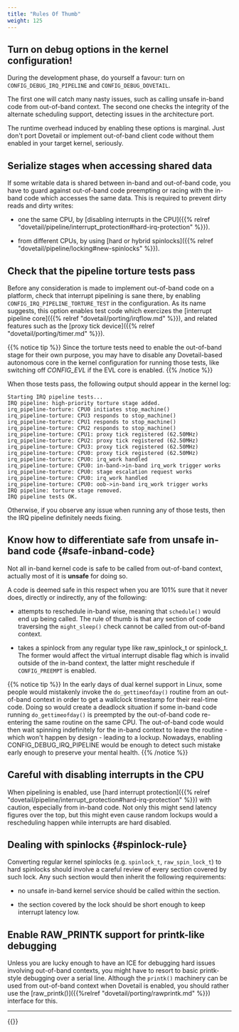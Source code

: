 ```yaml
---
title: "Rules Of Thumb"
weight: 125
---
```


## Turn on debug options in the kernel configuration!

During the development phase, do yourself a favour: turn on
`CONFIG_DEBUG_IRQ_PIPELINE` and `CONFIG_DEBUG_DOVETAIL`.

The first one will catch many nasty issues, such as calling unsafe
in-band code from out-of-band context. The second one checks the
integrity of the alternate scheduling support, detecting issues in the
architecture port.

The runtime overhead induced by enabling these options is
marginal. Just don't port Dovetail or implement out-of-band client
code without them enabled in your target kernel, seriously.

## Serialize stages when accessing shared data

If some writable data is shared between in-band and out-of-band code,
you have to guard against out-of-band code preempting or racing with
the in-band code which accesses the same data. This is required to
prevent dirty reads and dirty writes:

- one the same CPU, by [disabling interrupts in the CPU]({{% relref
  "dovetail/pipeline/interrupt_protection#hard-irq-protection" %}}).

- from different CPUs, by using [hard or hybrid spinlocks]({{% relref
  "dovetail/pipeline/locking#new-spinlocks" %}}).

## Check that the pipeline torture tests pass

Before any consideration is made to implement out-of-band code on a
platform, check that interrupt pipelining is sane there, by enabling
`CONFIG_IRQ_PIPELINE_TORTURE_TEST` in the configuration. As its name
suggests, this option enables test code which exercizes the [interrupt
pipeline core]({{% relref "dovetail/porting/irqflow.md" %}}),
and related features such as the [proxy tick device]({{% relref
"dovetail/porting/timer.md" %}}).

{{% notice tip %}}
Since the torture tests need to enable the out-of-band stage for their
own purpose, you may have to disable any Dovetail-based autonomous core in
the kernel configuration for running those tests, like switching off
_CONFIG_EVL_ if the EVL core is enabled.
{{% /notice %}}

When those tests pass, the following output should appear in the
kernel log:
```
Starting IRQ pipeline tests...
IRQ pipeline: high-priority torture stage added.
irq_pipeline-torture: CPU0 initiates stop_machine()
irq_pipeline-torture: CPU3 responds to stop_machine()
irq_pipeline-torture: CPU1 responds to stop_machine()
irq_pipeline-torture: CPU2 responds to stop_machine()
irq_pipeline-torture: CPU1: proxy tick registered (62.50MHz)
irq_pipeline-torture: CPU2: proxy tick registered (62.50MHz)
irq_pipeline-torture: CPU3: proxy tick registered (62.50MHz)
irq_pipeline-torture: CPU0: proxy tick registered (62.50MHz)
irq_pipeline-torture: CPU0: irq_work handled
irq_pipeline-torture: CPU0: in-band->in-band irq_work trigger works
irq_pipeline-torture: CPU0: stage escalation request works
irq_pipeline-torture: CPU0: irq_work handled
irq_pipeline-torture: CPU0: oob->in-band irq_work trigger works
IRQ pipeline: torture stage removed.
IRQ pipeline tests OK.
```

Otherwise, if you observe any issue when running any of those tests,
then the IRQ pipeline definitely needs fixing.

## Know how to differentiate safe from unsafe in-band code {#safe-inband-code}

Not all in-band kernel code is safe to be called from out-of-band
context, actually most of it is **unsafe** for doing so.

A code is deemed safe in this respect when you are 101% sure that it
never does, directly or indirectly, any of the following:

- attempts to reschedule in-band wise, meaning that `schedule()` would
  end up being called. The rule of thumb is that any section of code
  traversing the `might_sleep()` check cannot be called from
  out-of-band context.

- takes a spinlock from any regular type like raw_spinlock_t or
  spinlock_t. The former would affect the virtual interrupt disable
  flag which is invalid outside of the in-band context, the latter
  might reschedule if `CONFIG_PREEMPT` is enabled.

{{% notice tip %}}
In the early days of dual kernel support in Linux, some people would
mistakenly invoke the `do_gettimeofday()` routine from an out-of-band
context in order to get a wallclock timestamp for their real-time
code. Doing so would create a deadlock situation if some in-band code
running `do_gettimeofday()` is preempted by the out-of-band code
re-entering the same routine on the same CPU.  The out-of-band code
would then wait spinning indefinitely for the in-band context to leave the
routine - which won't happen by design - leading to a lockup.  Nowadays,
enabling CONFIG_DEBUG_IRQ_PIPELINE would be enough to detect such mistake
early enough to preserve your mental health.
{{% /notice %}}

## Careful with disabling interrupts in the CPU

When pipelining is enabled, use [hard interrupt protection]({{% relref
"dovetail/pipeline/interrupt_protection#hard-irq-protection" %}}) with
caution, especially from in-band code. Not only this might send
latency figures over the top, but this might even cause random lockups
would a rescheduling happen while interrupts are hard disabled.

## Dealing with spinlocks {#spinlock-rule}

Converting regular kernel spinlocks (e.g. `spinlock_t`,
`raw_spin_lock_t`) to hard spinlocks should involve a careful review
of every section covered by such lock. Any such section would then
inherit the following requirements:

- no unsafe in-band kernel service should be called within the
  section.

- the section covered by the lock should be short enough to keep
  interrupt latency low.

## Enable RAW_PRINTK support for printk-like debugging

Unless you are lucky enough to have an ICE for debugging hard issues
involving out-of-band contexts, you might have to resort to basic
printk-style debugging over a serial line. Although the `printk()`
machinery can be used from out-of-band context when Dovetail is
enabled, you should rather use the [raw_printk()]({{%relref
"dovetail/porting/rawprintk.md" %}}) interface for
this.

---

{{<lastmodified>}}
